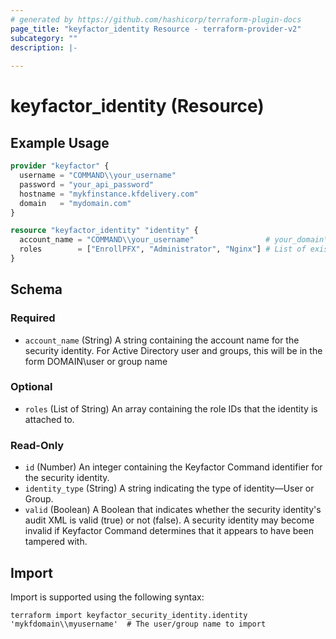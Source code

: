```yaml
---
# generated by https://github.com/hashicorp/terraform-plugin-docs
page_title: "keyfactor_identity Resource - terraform-provider-v2"
subcategory: ""
description: |-
  
---
```


# keyfactor_identity (Resource)



## Example Usage

```terraform
provider "keyfactor" {
  username = "COMMAND\\your_username"
  password = "your_api_password"
  hostname = "mykfinstance.kfdelivery.com"
  domain   = "mydomain.com"
}

resource "keyfactor_identity" "identity" {
  account_name = "COMMAND\\your_username"                # your_domain\\your_username
  roles        = ["EnrollPFX", "Administrator", "Nginx"] # List of existing role names to assign to the identity
}
```

<!-- schema generated by tfplugindocs -->
## Schema

### Required

- `account_name` (String) A string containing the account name for the security identity. For Active Directory user and groups, this will be in the form DOMAIN\\user or group name

### Optional

- `roles` (List of String) An array containing the role IDs that the identity is attached to.

### Read-Only

- `id` (Number) An integer containing the Keyfactor Command identifier for the security identity.
- `identity_type` (String) A string indicating the type of identity—User or Group.
- `valid` (Boolean) A Boolean that indicates whether the security identity's audit XML is valid (true) or not (false). A security identity may become invalid if Keyfactor Command determines that it appears to have been tampered with.

## Import

Import is supported using the following syntax:

```shell
terraform import keyfactor_security_identity.identity 'mykfdomain\\myusername'  # The user/group name to import
```
